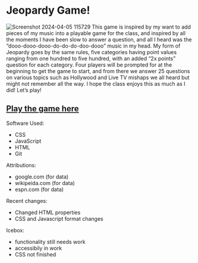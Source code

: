 # Jeopardy Game!
![Screenshot 2024-04-05 115729](https://github.com/khaityy/Jeopardy/assets/163087214/a3029bc6-33b2-46e5-904c-668428846dcb)
This game is inspired by my want to add pieces of my music into a playable game for the class, and inspired by all the moments I have been slow to answer a question, and all I heard was the “dooo-dooo-dooo-do-do-do-doo-dooo” music in my head. My form of Jeopardy goes by the same rules, five categories having point values ranging from one hundred to five hundred, with an added “2x points” question for each category. Four players will be prompted for at the beginning to get the game to start, and from there we answer 25 questions on various topics such as Hollywood and Live TV mishaps we all heard but might not remember all the way. I hope the class enjoys this as much as I did! Let’s play!

## [Play the game here](https://jeopardy-khai.netlify.app/)

Software Used:
- CSS
- JavaScript
- HTML
- Git

Attributions:
- google.com (for data)
- wikipeida.com (for data)
- espn.com (for data)


Recent changes:
- Changed HTML properties
- CSS and Javascript format changes

Icebox:
- functionality still needs work
- accessibily in work
- CSS not finished
